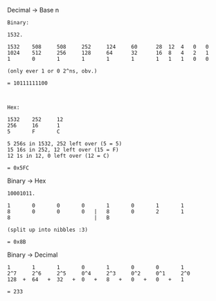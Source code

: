 Decimal -> Base n

    Binary:

    1532.

    1532    508     508     252     124     60      28  12  4   0   0
    1024    512     256     128     64      32      16  8   4   2   1
    1       0       1       1       1       1       1   1   1   0   0

    (only ever 1 or 0 2^ns, obv.)

    = 10111111100



    Hex:

    1532    252     12
    256     16      1
    5       F       C

    5 256s in 1532, 252 left over (5 = 5)
    15 16s in 252, 12 left over (15 = F)
    12 1s in 12, 0 left over (12 = C)

    = 0x5FC



Binary -> Hex

    10001011.

    1       0       0       0       1       0       1       1
    8       0       0       0   |   8       0       2       1
    8                           |   B

    (split up into nibbles :3)

    = 0x8B



Binary -> Decimal

    1       1       1       0       1       0       0       1
    2^7     2^6     2^5     0^4     2^3     0^2     0^1     2^0
    128  +  64   +  32   +  0   +   8   +   0   +   0   +   1

    = 233
